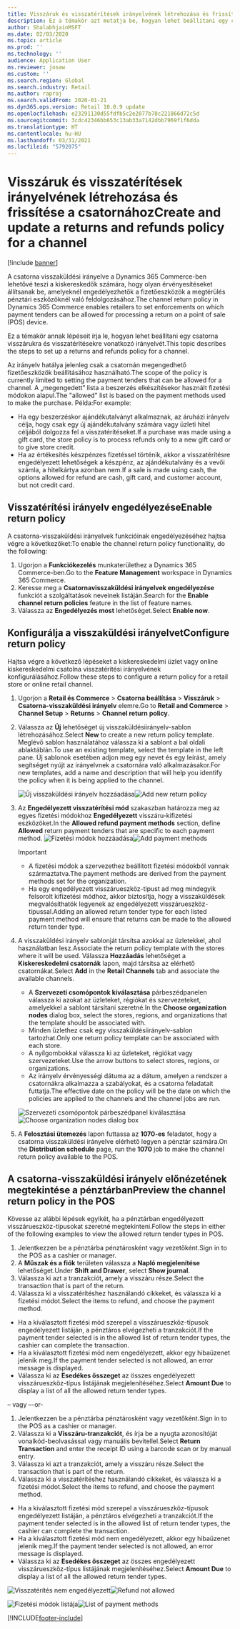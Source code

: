 ```yaml
---
title: Visszáruk és visszatérítések irányelvének létrehozása és frissítése a csatornához
description: Ez a témakör azt mutatja be, hogyan lehet beállítani egy csatorna visszárukra és visszatérítésekre vonatkozó irányelvét.
author: ShalabhjainMSFT
ms.date: 02/03/2020
ms.topic: article
ms.prod: ''
ms.technology: ''
audience: Application User
ms.reviewer: josaw
ms.custom: ''
ms.search.region: Global
ms.search.industry: Retail
ms.author: rapraj
ms.search.validFrom: 2020-01-21
ms.dyn365.ops.version: Retail 10.0.9 update
ms.openlocfilehash: e23291130d55fdfb5c2e2077b78c221866d72c5d
ms.sourcegitcommit: 3cdc42346bb653c13ab33a7142dbb7969f1f6dda
ms.translationtype: HT
ms.contentlocale: hu-HU
ms.lasthandoff: 03/31/2021
ms.locfileid: "5792075"
---
```

# <a name="create-and-update-a-returns-and-refunds-policy-for-a-channel"></a><span data-ttu-id="a115b-103">Visszáruk és visszatérítések irányelvének létrehozása és frissítése a csatornához</span><span class="sxs-lookup"><span data-stu-id="a115b-103">Create and update a returns and refunds policy for a channel</span></span>

[!include [banner](includes/banner.md)]

<span data-ttu-id="a115b-104">A csatorna visszaküldési irányelve a Dynamics 365 Commerce-ben lehetővé teszi a kiskereskedők számára, hogy olyan érvényesítéseket állítsanak be, amelyeknél engedélyezhetők a fizetőeszközök a megtérülés pénztári eszközöknél való feldolgozásához.</span><span class="sxs-lookup"><span data-stu-id="a115b-104">The channel return policy in Dynamics 365 Commerce enables retailers to set enforcements on which payment tenders can be allowed for processing a return on a point of sale (POS) device.</span></span>  

<span data-ttu-id="a115b-105">Ez a témakör annak lépéseit írja le, hogyan lehet beállítani egy csatorna visszárukra és visszatérítésekre vonatkozó irányelvét.</span><span class="sxs-lookup"><span data-stu-id="a115b-105">This topic describes the steps to set up a returns and refunds policy for a channel.</span></span>

<span data-ttu-id="a115b-106">Az irányelv hatálya jelenleg csak a csatornán megengedhető fizetőeszközök beállításához használható.</span><span class="sxs-lookup"><span data-stu-id="a115b-106">The scope of the policy is currently limited to setting the payment tenders that can be allowed for a channel.</span></span> <span data-ttu-id="a115b-107">A „megengedett” lista a beszerzés elkészítésekor használt fizetési módokon alapul.</span><span class="sxs-lookup"><span data-stu-id="a115b-107">The "allowed" list is based on the payment methods used to make the purchase.</span></span> <span data-ttu-id="a115b-108">Példa:</span><span class="sxs-lookup"><span data-stu-id="a115b-108">For example:</span></span>

- <span data-ttu-id="a115b-109">Ha egy beszerzéskor ajándékutalványt alkalmaznak, az áruházi irányelv célja, hogy csak egy új ajándékutalvány számára vagy üzleti hitel céljából dolgozza fel a visszatérítéseket.</span><span class="sxs-lookup"><span data-stu-id="a115b-109">If a purchase was made using a gift card, the store policy is to process refunds only to a new gift card or to give store credit.</span></span> 
- <span data-ttu-id="a115b-110">Ha az értékesítés készpénzes fizetéssel történik, akkor a visszatérítésre engedélyezett lehetőségek a készpénz, az ajándékutalvány és a vevői számla, a hitelkártya azonban nem.</span><span class="sxs-lookup"><span data-stu-id="a115b-110">If a sale is made using cash, the options allowed for refund are cash, gift card, and customer account, but not credit card.</span></span> 


## <a name="enable-return-policy"></a><span data-ttu-id="a115b-111">Visszatérítési irányelv engedélyezése</span><span class="sxs-lookup"><span data-stu-id="a115b-111">Enable return policy</span></span>

<span data-ttu-id="a115b-112">A csatorna-visszaküldési irányelvek funkcióinak engedélyezéséhez hajtsa végre a következőket:</span><span class="sxs-lookup"><span data-stu-id="a115b-112">To enable the channel return policy functionality, do the following:</span></span>

1. <span data-ttu-id="a115b-113">Ugorjon a **Funkciókezelés** munkaterülethez a Dynamics 365 Commerce-ben.</span><span class="sxs-lookup"><span data-stu-id="a115b-113">Go to the **Feature Management** workspace in Dynamics 365 Commerce.</span></span>
2. <span data-ttu-id="a115b-114">Keresse meg a **Csatornavisszaküldési irányelvek engedélyezése** funkciót a szolgáltatások neveinek listáján.</span><span class="sxs-lookup"><span data-stu-id="a115b-114">Search for the **Enable channel return policies** feature in the list of feature names.</span></span>
3. <span data-ttu-id="a115b-115">Válassza az **Engedélyezés most** lehetőséget.</span><span class="sxs-lookup"><span data-stu-id="a115b-115">Select **Enable now**.</span></span> 

## <a name="configure-return-policy"></a><span data-ttu-id="a115b-116">Konfigurálja a visszaküldési irányelvet</span><span class="sxs-lookup"><span data-stu-id="a115b-116">Configure return policy</span></span>

<span data-ttu-id="a115b-117">Hajtsa végre a következő lépéseket a kiskereskedelmi üzlet vagy online kiskereskedelmi csatolna visszatérítési irányelvének konfigurálásához.</span><span class="sxs-lookup"><span data-stu-id="a115b-117">Follow these steps to configure a return policy for a retail store or online retail channel.</span></span>

1. <span data-ttu-id="a115b-118">Ugorjon a **Retail és Commerce** \> **Csatorna beállítása** \> **Visszáruk** \> **Csatorna-visszaküldési irányelv** elemre.</span><span class="sxs-lookup"><span data-stu-id="a115b-118">Go to **Retail and Commerce** \> **Channel Setup** \> **Returns** \> **Channel return policy**.</span></span>

2. <span data-ttu-id="a115b-119">Válassza az **Új** lehetőséget új visszaküldésiirányelv-sablon létrehozásához.</span><span class="sxs-lookup"><span data-stu-id="a115b-119">Select **New** to create a new return policy template.</span></span> <span data-ttu-id="a115b-120">Meglévő sablon használatához válassza ki a sablont a bal oldali ablaktáblán.</span><span class="sxs-lookup"><span data-stu-id="a115b-120">To use an existing template, select the template in the left pane.</span></span> <span data-ttu-id="a115b-121">Új sablonok esetében adjon meg egy nevet és egy leírást, amely segítséget nyújt az irányelvnek a csatornára való alkalmazásakor.</span><span class="sxs-lookup"><span data-stu-id="a115b-121">For new templates, add a name and description that will help you identify the policy when it is being applied to the channel.</span></span>

   <span data-ttu-id="a115b-122">![Új visszaküldési irányelv hozzáadása](media/Return-policy-page1.png "Új visszaküldési irányelv hozzáadása")</span><span class="sxs-lookup"><span data-stu-id="a115b-122">![Add new return policy](media/Return-policy-page1.png "Add new return rolicy")</span></span>
     
   
3. <span data-ttu-id="a115b-123">Az **Engedélyezett visszatérítési mód** szakaszban határozza meg az egyes fizetési módokhoz **Engedélyezett** visszáru-kifizetési eszközöket.</span><span class="sxs-lookup"><span data-stu-id="a115b-123">In the **Allowed refund payment methods** section, define **Allowed** return payment tenders that are specific to each payment method.</span></span>
   <span data-ttu-id="a115b-124">![Fizetési módok hozzáadása](media/Return-policy-page2.PNG "Engedélyezett fizetési módok megadása fizetéstípusonként")</span><span class="sxs-lookup"><span data-stu-id="a115b-124">![Add payment methods](media/Return-policy-page2.PNG "Set allowed payment methods per payment type")</span></span>
   
    > [!IMPORTANT]
    > - <span data-ttu-id="a115b-125">A fizetési módok a szervezethez beállított fizetési módokból vannak származtatva.</span><span class="sxs-lookup"><span data-stu-id="a115b-125">The payment methods are derived from the payment methods set for the organization.</span></span>
    > - <span data-ttu-id="a115b-126">Ha egy engedélyezett visszárueszköz-típust ad meg mindegyik felsorolt kifizetési módhoz, akkor biztosítja, hogy a visszaküldések megvalósíthatók legyenek az engedélyezett visszárueszköz-típussal.</span><span class="sxs-lookup"><span data-stu-id="a115b-126">Adding an allowed return tender type for each listed payment method will ensure that returns can be made to the allowed return tender type.</span></span>
    
4. <span data-ttu-id="a115b-127">A visszaküldési irányelv sablonját társítsa azokkal az üzletekkel, ahol használatban lesz.</span><span class="sxs-lookup"><span data-stu-id="a115b-127">Associate the return policy template with the stores where it will be used.</span></span> <span data-ttu-id="a115b-128">Válassza **Hozzáadás** lehetőséget a **Kiskereskedelmi csatornák** lapon, majd társítsa az elérhető csatornákat.</span><span class="sxs-lookup"><span data-stu-id="a115b-128">Select **Add** in the **Retail Channels** tab and associate the available channels.</span></span> 

    - <span data-ttu-id="a115b-129">A **Szervezeti csomópontok kiválasztása** párbeszédpanelen válassza ki azokat az üzleteket, régiókat és szervezeteket, amelyekkel a sablont társítani szeretné.</span><span class="sxs-lookup"><span data-stu-id="a115b-129">In the **Choose organization nodes** dialog box, select the stores, regions, and organizations that the template should be associated with.</span></span>
    - <span data-ttu-id="a115b-130">Minden üzlethez csak egy visszaküldésiirányelv-sablon tartozhat.</span><span class="sxs-lookup"><span data-stu-id="a115b-130">Only one return policy template can be associated with each store.</span></span>
    - <span data-ttu-id="a115b-131">A nyílgombokkal válassza ki az üzleteket, régiókat vagy szervezeteket.</span><span class="sxs-lookup"><span data-stu-id="a115b-131">Use the arrow buttons to select stores, regions, or organizations.</span></span>
    - <span data-ttu-id="a115b-132">Az irányelv érvényességi dátuma az a dátum, amelyen a rendszer a csatornákra alkalmazza a szabályokat, és a csatorna feladatait futtatja.</span><span class="sxs-lookup"><span data-stu-id="a115b-132">The effective date on the policy will be the date on which the policies are applied to the channels and the channel jobs are run.</span></span> 

    <span data-ttu-id="a115b-133">![Szervezeti csomópontok párbeszédpanel kiválasztása](media/Return-policy-page3.PNG "Szervezeti csomópontok párbeszédpanel kiválasztása")</span><span class="sxs-lookup"><span data-stu-id="a115b-133">![Choose organization nodes dialog box](media/Return-policy-page3.PNG "Choose organization nodes dialog box")</span></span>

5. <span data-ttu-id="a115b-134">A **Felosztási ütemezés** lapon futtassa az **1070-es** feladatot, hogy a csatorna visszaküldési irányelve elérhető legyen a pénztár számára.</span><span class="sxs-lookup"><span data-stu-id="a115b-134">On the **Distribution schedule** page, run the **1070** job to make the channel return policy available to the POS.</span></span>

## <a name="preview-the-channel-return-policy-in-the-pos"></a><span data-ttu-id="a115b-135">A csatorna-visszaküldési irányelv előnézetének megtekintése a pénztárban</span><span class="sxs-lookup"><span data-stu-id="a115b-135">Preview the channel return policy in the POS</span></span>

<span data-ttu-id="a115b-136">Kövesse az alábbi lépések egyikét, ha a pénztárban engedélyezett visszárueszköz-típusokat szeretné megtekinteni.</span><span class="sxs-lookup"><span data-stu-id="a115b-136">Follow the steps in either of the following examples to view the allowed return tender types in POS.</span></span>

1. <span data-ttu-id="a115b-137">Jelentkezzen be a pénztárba pénztárosként vagy vezetőként.</span><span class="sxs-lookup"><span data-stu-id="a115b-137">Sign in to the POS as a cashier or manager.</span></span>
2. <span data-ttu-id="a115b-138">A **Műszak és a fiók** területen válassza a **Napló megjelenítése** lehetőséget.</span><span class="sxs-lookup"><span data-stu-id="a115b-138">Under **Shift and Drawer**, select **Show journal**.</span></span>
3. <span data-ttu-id="a115b-139">Válassza ki azt a tranzakciót, amely a visszáru része.</span><span class="sxs-lookup"><span data-stu-id="a115b-139">Select the transaction that is part of the return.</span></span> 
4. <span data-ttu-id="a115b-140">Válassza ki a visszatérítéshez használandó cikkeket, és válassza ki a fizetési módot.</span><span class="sxs-lookup"><span data-stu-id="a115b-140">Select the items to refund, and choose the payment method.</span></span>  
- <span data-ttu-id="a115b-141">Ha a kiválasztott fizetési mód szerepel a visszárueszköz-típusok engedélyezett listáján, a pénztáros elvégezheti a tranzakciót.</span><span class="sxs-lookup"><span data-stu-id="a115b-141">If the payment tender selected is in the allowed list of return tender types, the cashier can complete the transaction.</span></span>
- <span data-ttu-id="a115b-142">Ha a kiválasztott fizetési mód nem engedélyezett, akkor egy hibaüzenet jelenik meg.</span><span class="sxs-lookup"><span data-stu-id="a115b-142">If the payment tender selected is not allowed, an error message is displayed.</span></span>
- <span data-ttu-id="a115b-143">Válassza ki az **Esedékes összeget** az összes engedélyezett visszárueszköz-típus listájának megjelenítéséhez.</span><span class="sxs-lookup"><span data-stu-id="a115b-143">Select **Amount Due** to display a list of all the allowed return tender types.</span></span>

<span data-ttu-id="a115b-144">– vagy –</span><span class="sxs-lookup"><span data-stu-id="a115b-144">-or-</span></span>

1. <span data-ttu-id="a115b-145">Jelentkezzen be a pénztárba pénztárosként vagy vezetőként.</span><span class="sxs-lookup"><span data-stu-id="a115b-145">Sign in to the POS as a cashier or manager.</span></span>
2. <span data-ttu-id="a115b-146">Válassza ki a **Visszáru-tranzakciót**, és írja be a nyugta azonosítóját vonalkód-beolvasással vagy manuális bevitellel.</span><span class="sxs-lookup"><span data-stu-id="a115b-146">Select **Return Transaction** and enter the receipt ID using a barcode scan or by manual entry.</span></span> 
3. <span data-ttu-id="a115b-147">Válassza ki azt a tranzakciót, amely a visszáru része.</span><span class="sxs-lookup"><span data-stu-id="a115b-147">Select the transaction that is part of the return.</span></span> 
4. <span data-ttu-id="a115b-148">Válassza ki a visszatérítéshez használandó cikkeket, és válassza ki a fizetési módot.</span><span class="sxs-lookup"><span data-stu-id="a115b-148">Select the items to refund, and choose the payment method.</span></span>  
- <span data-ttu-id="a115b-149">Ha a kiválasztott fizetési mód szerepel a visszárueszköz-típusok engedélyezett listáján, a pénztáros elvégezheti a tranzakciót.</span><span class="sxs-lookup"><span data-stu-id="a115b-149">If the payment tender selected is in the allowed list of return tender types, the cashier can complete the transaction.</span></span>
- <span data-ttu-id="a115b-150">Ha a kiválasztott fizetési mód nem engedélyezett, akkor egy hibaüzenet jelenik meg.</span><span class="sxs-lookup"><span data-stu-id="a115b-150">If the payment tender selected is not allowed, an error message is displayed.</span></span>
- <span data-ttu-id="a115b-151">Válassza ki az **Esedékes összeget** az összes engedélyezett visszárueszköz-típus listájának megjelenítéséhez.</span><span class="sxs-lookup"><span data-stu-id="a115b-151">Select **Amount Due** to display a list of all the allowed return tender types.</span></span>

<span data-ttu-id="a115b-152">![Visszatérítés nem engedélyezett](media/Return-policy-page6.png "Nem engedélyezett visszatérítés-típus")</span><span class="sxs-lookup"><span data-stu-id="a115b-152">![Refund not allowed](media/Return-policy-page6.png "Refund type not allowed")</span></span>



<span data-ttu-id="a115b-153">![Fizetési módok listája](media/Return-policy-page5.PNG "Engedélyezett visszatérítés-típusok")</span><span class="sxs-lookup"><span data-stu-id="a115b-153">![List of payment methods](media/Return-policy-page5.PNG "Refund types allowed")</span></span>


[!INCLUDE[footer-include](../includes/footer-banner.md)]
